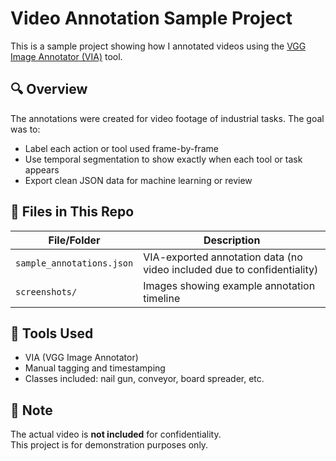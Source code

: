 # Video Annotation Sample Project

This is a sample project showing how I annotated videos using the [VGG Image Annotator (VIA)](https://www.robots.ox.ac.uk/~vgg/software/via/) tool.

## 🔍 Overview

The annotations were created for video footage of industrial tasks. The goal was to:

- Label each action or tool used frame-by-frame
- Use temporal segmentation to show exactly when each tool or task appears
- Export clean JSON data for machine learning or review

## 📁 Files in This Repo

| File/Folder            | Description                          |
|------------------------|--------------------------------------|
| `sample_annotations.json` | VIA-exported annotation data (no video included due to confidentiality) |
| `screenshots/`         | Images showing example annotation timeline |

## 🧰 Tools Used

- VIA (VGG Image Annotator)
- Manual tagging and timestamping
- Classes included: nail gun, conveyor, board spreader, etc.

## 📝 Note

The actual video is **not included** for confidentiality.  
This project is for demonstration purposes only.
